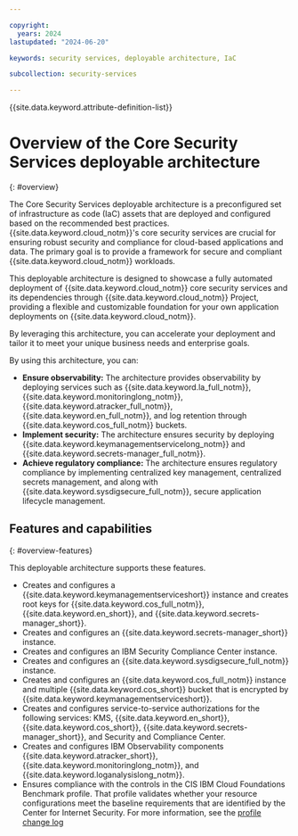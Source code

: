 ```yaml
---

copyright:
  years: 2024
lastupdated: "2024-06-20"

keywords: security services, deployable architecture, IaC

subcollection: security-services

---
```


{{site.data.keyword.attribute-definition-list}}

# Overview of the Core Security Services deployable architecture
{: #overview}

The Core Security Services deployable architecture is a preconfigured set of infrastructure as code (IaC) assets that are deployed and configured based on the recommended best practices. {{site.data.keyword.cloud_notm}}'s core security services are crucial for ensuring robust security and compliance for cloud-based applications and data. The primary goal is to provide a framework for secure and compliant {{site.data.keyword.cloud_notm}} workloads.

This deployable architecture is designed to showcase a fully automated deployment of {{site.data.keyword.cloud_notm}} core security services and its dependencies through {{site.data.keyword.cloud_notm}} Project, providing a flexible and customizable foundation for your own application deployments on {{site.data.keyword.cloud_notm}}.

By leveraging this architecture, you can accelerate your deployment and tailor it to meet your unique business needs and enterprise goals.

By using this architecture, you can:



* **Ensure observability:** The architecture provides observability by deploying services such as {{site.data.keyword.la_full_notm}}, {{site.data.keyword.monitoringlong_notm}}, {{site.data.keyword.atracker_full_notm}}, {{site.data.keyword.en_full_notm}}, and log retention through {{site.data.keyword.cos_full_notm}} buckets.
* **Implement security:** The architecture ensures security by deploying {{site.data.keyword.keymanagementservicelong_notm}} and {{site.data.keyword.secrets-manager_full_notm}}.
* **Achieve regulatory compliance:** The architecture ensures regulatory compliance by implementing centralized key management, centralized secrets management, and along with {{site.data.keyword.sysdigsecure_full_notm}}, secure application lifecycle management.

## Features and capabilities
{: #overview-features}

This deployable architecture supports these features.

* Creates and configures a {{site.data.keyword.keymanagementserviceshort}} instance and creates root keys for {{site.data.keyword.cos_full_notm}}, {{site.data.keyword.en_short}}, and {{site.data.keyword.secrets-manager_short}}.
* Creates and configures an {{site.data.keyword.secrets-manager_short}} instance.
* Creates and configures an IBM Security Compliance Center instance.
* Creates and configures an {{site.data.keyword.sysdigsecure_full_notm}} instance.
* Creates and configures an {{site.data.keyword.cos_full_notm}} instance and multiple {{site.data.keyword.cos_short}} bucket that is encrypted by {{site.data.keyword.keymanagementserviceshort}}.
* Creates and configures service-to-service authorizations for the following services: KMS, {{site.data.keyword.en_short}}, {{site.data.keyword.cos_short}}, {{site.data.keyword.secrets-manager_short}}, and Security and Compliance Center.
* Creates and configures IBM Observability components {{site.data.keyword.atracker_short}}, {{site.data.keyword.monitoringlong_notm}}, and {{site.data.keyword.loganalysislong_notm}}.
* Ensures compliance with the controls in the CIS IBM Cloud Foundations Benchmark profile. That profile validates whether your resource configurations meet the baseline requirements that are identified by the Center for Internet Security. For more information, see the [profile change log](/docs/security-compliance?topic=security-compliance-predefined-profiles)
